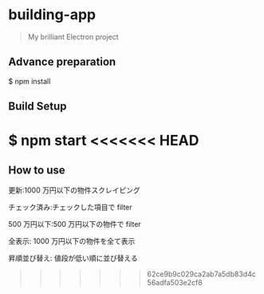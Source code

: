 # building-app

> My brilliant Electron project

## Advance preparation

$ npm install

## Build Setup

$ npm start
<<<<<<< HEAD
=======

## How to use

更新:1000 万円以下の物件スクレイピング

チェック済み:チェックした項目で filter

500 万円以下:500 万円以下の物件で filter

全表示: 1000 万円以下の物件を全て表示

昇順並び替え: 値段が低い順に並び替える
>>>>>>> 62ce9b9c029ca2ab7a5db83d4c56adfa503e2cf8
